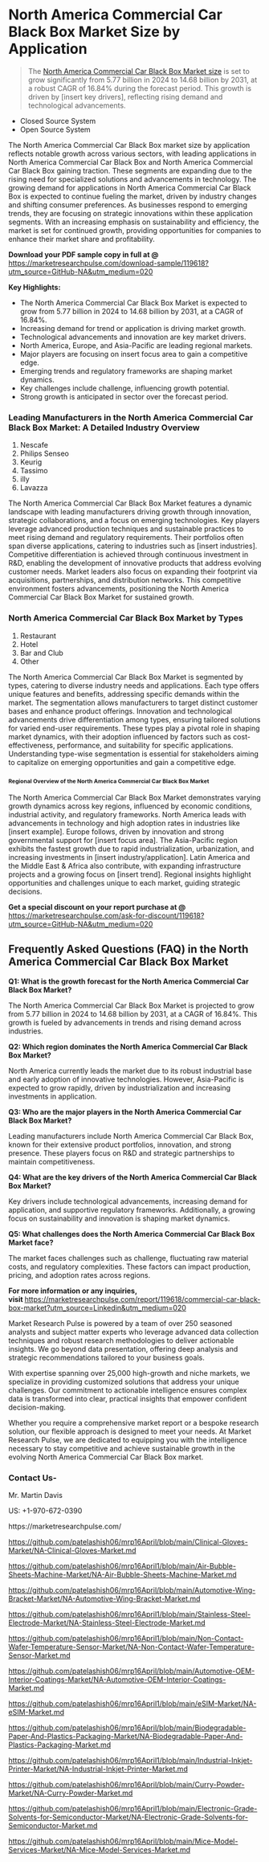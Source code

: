 <h1>North America Commercial Car Black Box Market&nbsp;Size by Application</h1><blockquote><p>The <a href="https://marketresearchpulse.com/download-sample/119618?utm_source=GitHub-NA&amp;utm_medium=020">North America Commercial Car Black Box Market size</a> is set to grow significantly from 5.77 billion in 2024 to 14.68 billion by 2031, at a robust CAGR of 16.84% during the forecast period. This growth is driven by [insert key drivers], reflecting rising demand and technological advancements.</p></blockquote><ul><li>Closed Source System<li> Open Source System</li></ul><p>The North America Commercial Car Black Box market size by application reflects notable growth across various sectors, with leading applications in North America Commercial Car Black Box and North America Commercial Car Black Box gaining traction. These segments are expanding due to the rising need for specialized solutions and advancements in technology. The growing demand for applications in North America Commercial Car Black Box is expected to continue fueling the market, driven by industry changes and shifting consumer preferences. As businesses respond to emerging trends, they are focusing on strategic innovations within these application segments. With an increasing emphasis on sustainability and efficiency, the market is set for continued growth, providing opportunities for companies to enhance their market share and profitability.</p><p><strong>Download your PDF sample copy in full at @ </strong><a href="https://marketresearchpulse.com/download-sample/119618?utm_source=GitHub-NA&amp;utm_medium=020">https://marketresearchpulse.com/download-sample/119618?utm_source=GitHub-NA&amp;utm_medium=020</a></p><p><strong>Key Highlights: </strong></p><ul><li>The North America Commercial Car Black Box Market is expected to grow from 5.77 billion in 2024 to 14.68 billion by 2031, at a CAGR of 16.84%.</li><li>Increasing demand for trend or application is driving market growth.</li><li>Technological advancements and innovation are key market drivers.</li><li>North America, Europe, and Asia-Pacific are leading regional markets.</li><li>Major players are focusing on insert focus area to gain a competitive edge.</li><li>Emerging trends and regulatory frameworks are shaping market dynamics.</li><li>Key challenges include challenge, influencing growth potential.</li><li>Strong growth is anticipated in sector over the forecast period.</li></ul><h3>Leading Manufacturers in the North America Commercial Car Black Box Market: A Detailed Industry Overview</h3><ol><li>Nescafe</li><li>Philips Senseo</li><li>Keurig</li><li>Tassimo</li><li>illy</li><li>Lavazza</li></ol><div class="flex max-w-full flex-col flex-grow"><div class="min-h-8 text-message flex w-full flex-col items-end gap-2 whitespace-normal break-words [.text-message+&amp;]:mt-5" dir="auto" data-message-author-role="assistant" data-message-id="fd8432e4-4910-450d-b182-61b7bfb0a01f" data-message-model-slug="gpt-4o"><div class="flex w-full flex-col gap-1 empty:hidden first:pt-[3px]"><div class="markdown prose w-full break-words dark:prose-invert light"><p>The North America Commercial Car Black Box Market features a dynamic landscape with leading manufacturers driving growth through innovation, strategic collaborations, and a focus on emerging technologies. Key players leverage advanced production techniques and sustainable practices to meet rising demand and regulatory requirements. Their portfolios often span diverse applications, catering to industries such as [insert industries]. Competitive differentiation is achieved through continuous investment in R&amp;D, enabling the development of innovative products that address evolving customer needs. Market leaders also focus on expanding their footprint via acquisitions, partnerships, and distribution networks. This competitive environment fosters advancements, positioning the North America Commercial Car Black Box Market for sustained growth.</p></div></div></div></div><h3>North America Commercial Car Black Box Market by Types</h3><ol><li>Restaurant<li> Hotel<li> Bar and Club<li> Other</li></ol><div class="flex max-w-full flex-col flex-grow"><div class="min-h-8 text-message flex w-full flex-col items-end gap-2 whitespace-normal break-words [.text-message+&amp;]:mt-5" dir="auto" data-message-author-role="assistant" data-message-id="084470be-0bb7-4664-bddf-5156b4f41249" data-message-model-slug="gpt-4o-mini"><div class="flex w-full flex-col gap-1 empty:hidden first:pt-[3px]"><div class="markdown prose w-full break-words dark:prose-invert light"><p>The North America Commercial Car Black Box Market is segmented by types, catering to diverse industry needs and applications. Each type offers unique features and benefits, addressing specific demands within the market. The segmentation allows manufacturers to target distinct customer bases and enhance product offerings. Innovation and technological advancements drive differentiation among types, ensuring tailored solutions for varied end-user requirements. These types play a pivotal role in shaping market dynamics, with their adoption influenced by factors such as cost-effectiveness, performance, and suitability for specific applications. Understanding type-wise segmentation is essential for stakeholders aiming to capitalize on emerging opportunities and gain a competitive edge.</p></div></div></div></div><h3><span style="font-size: 11px;">Regional Overview of the North America Commercial Car Black Box Market</span></h3><div class="flex max-w-full flex-col flex-grow"><div class="min-h-8 text-message flex w-full flex-col items-end gap-2 whitespace-normal break-words [.text-message+&amp;]:mt-5" dir="auto" data-message-author-role="assistant" data-message-id="e9038762-ce64-4e30-91c9-9bd413514231" data-message-model-slug="gpt-4o-mini"><div class="flex w-full flex-col gap-1 empty:hidden first:pt-[3px]"><div class="markdown prose w-full break-words dark:prose-invert light"><p>The North America Commercial Car Black Box Market demonstrates varying growth dynamics across key regions, influenced by economic conditions, industrial activity, and regulatory frameworks. North America leads with advancements in technology and high adoption rates in industries like [insert example]. Europe follows, driven by innovation and strong governmental support for [insert focus area]. The Asia-Pacific region exhibits the fastest growth due to rapid industrialization, urbanization, and increasing investments in [insert industry/application]. Latin America and the Middle East &amp; Africa also contribute, with expanding infrastructure projects and a growing focus on [insert trend]. Regional insights highlight opportunities and challenges unique to each market, guiding strategic decisions.</p></div></div></div></div><p><strong>Get a special discount on your report purchase at @ </strong><a href="https://marketresearchpulse.com/ask-for-discount/119618?utm_source=GitHub-NA&amp;utm_medium=020">https://marketresearchpulse.com/ask-for-discount/119618?utm_source=GitHub-NA&amp;utm_medium=020</a></p><h2>Frequently Asked Questions (FAQ) in the North America Commercial Car Black Box Market</h2><p><strong>Q1: What is the growth forecast for the North America Commercial Car Black Box Market?</strong></p><p>The North America Commercial Car Black Box Market is projected to grow from 5.77 billion in 2024 to 14.68 billion by 2031, at a CAGR of 16.84%. This growth is fueled by advancements in trends and rising demand across industries.</p><p><strong>Q2: Which region dominates the North America Commercial Car Black Box Market?</strong></p><p>North America currently leads the market due to its robust industrial base and early adoption of innovative technologies. However, Asia-Pacific is expected to grow rapidly, driven by industrialization and increasing investments in application.</p><p><strong>Q3: Who are the major players in the North America Commercial Car Black Box Market?</strong></p><p>Leading manufacturers include North America Commercial Car Black Box, known for their extensive product portfolios, innovation, and strong presence. These players focus on R&amp;D and strategic partnerships to maintain competitiveness.</p><p><strong>Q4: What are the key drivers of the North America Commercial Car Black Box Market?</strong></p><p>Key drivers include technological advancements, increasing demand for application, and supportive regulatory frameworks. Additionally, a growing focus on sustainability and innovation is shaping market dynamics.</p><p><strong>Q5: What challenges does the North America Commercial Car Black Box Market face?</strong></p><p>The market faces challenges such as challenge, fluctuating raw material costs, and regulatory complexities. These factors can impact production, pricing, and adoption rates across regions.</p><p><strong>For more information or any inquiries, visit&nbsp;</strong><a href="https://marketresearchpulse.com/report/119618/commercial-car-black-box-market?utm_source=Linkedin&utm_medium=020">https://marketresearchpulse.com/report/119618/commercial-car-black-box-market?utm_source=Linkedin&utm_medium=020</a></p><p>Market Research Pulse is powered by a team of over 250 seasoned analysts and subject matter experts who leverage advanced data collection techniques and robust research methodologies to deliver actionable insights. We go beyond data presentation, offering deep analysis and strategic recommendations tailored to your business goals.</p><p>With expertise spanning over 25,000 high-growth and niche markets, we specialize in providing customized solutions that address your unique challenges. Our commitment to actionable intelligence ensures complex data is transformed into clear, practical insights that empower confident decision-making.</p><p>Whether you require a comprehensive market report or a bespoke research solution, our flexible approach is designed to meet your needs. At Market Research Pulse, we are dedicated to equipping you with the intelligence necessary to stay competitive and achieve sustainable growth in the evolving North America Commercial Car Black Box market.</p><h3><strong>Contact Us-</strong></h3><p>Mr. Martin Davis</p><p>US: +1-970-672-0390</p><p>https://marketresearchpulse.com/</p><p><a href="https://github.com/patelashish06/mrp16April/blob/main/Clinical-Gloves-Market/NA-Clinical-Gloves-Market.md">https://github.com/patelashish06/mrp16April/blob/main/Clinical-Gloves-Market/NA-Clinical-Gloves-Market.md</a></p><p><a href="https://github.com/patelashish06/mrp16April1/blob/main/Air-Bubble-Sheets-Machine-Market/NA-Air-Bubble-Sheets-Machine-Market.md">https://github.com/patelashish06/mrp16April1/blob/main/Air-Bubble-Sheets-Machine-Market/NA-Air-Bubble-Sheets-Machine-Market.md</a></p><p><a href="https://github.com/patelashish06/mrp16April/blob/main/Automotive-Wing-Bracket-Market/NA-Automotive-Wing-Bracket-Market.md">https://github.com/patelashish06/mrp16April/blob/main/Automotive-Wing-Bracket-Market/NA-Automotive-Wing-Bracket-Market.md</a></p><p><a href="https://github.com/patelashish06/mrp16April1/blob/main/Stainless-Steel-Electrode-Market/NA-Stainless-Steel-Electrode-Market.md">https://github.com/patelashish06/mrp16April1/blob/main/Stainless-Steel-Electrode-Market/NA-Stainless-Steel-Electrode-Market.md</a></p><p><a href="https://github.com/patelashish06/mrp16April1/blob/main/Non-Contact-Wafer-Temperature-Sensor-Market/NA-Non-Contact-Wafer-Temperature-Sensor-Market.md">https://github.com/patelashish06/mrp16April1/blob/main/Non-Contact-Wafer-Temperature-Sensor-Market/NA-Non-Contact-Wafer-Temperature-Sensor-Market.md</a></p><p><a href="https://github.com/patelashish06/mrp16April/blob/main/Automotive-OEM-Interior-Coatings-Market/NA-Automotive-OEM-Interior-Coatings-Market.md">https://github.com/patelashish06/mrp16April/blob/main/Automotive-OEM-Interior-Coatings-Market/NA-Automotive-OEM-Interior-Coatings-Market.md</a></p><p><a href="https://github.com/patelashish06/mrp16April1/blob/main/eSIM-Market/NA-eSIM-Market.md">https://github.com/patelashish06/mrp16April1/blob/main/eSIM-Market/NA-eSIM-Market.md</a></p><p><a href="https://github.com/patelashish06/mrp16April/blob/main/Biodegradable-Paper-And-Plastics-Packaging-Market/NA-Biodegradable-Paper-And-Plastics-Packaging-Market.md">https://github.com/patelashish06/mrp16April/blob/main/Biodegradable-Paper-And-Plastics-Packaging-Market/NA-Biodegradable-Paper-And-Plastics-Packaging-Market.md</a></p><p><a href="https://github.com/patelashish06/mrp16April1/blob/main/Industrial-Inkjet-Printer-Market/NA-Industrial-Inkjet-Printer-Market.md">https://github.com/patelashish06/mrp16April1/blob/main/Industrial-Inkjet-Printer-Market/NA-Industrial-Inkjet-Printer-Market.md</a></p><p><a href="https://github.com/patelashish06/mrp16April/blob/main/Curry-Powder-Market/NA-Curry-Powder-Market.md">https://github.com/patelashish06/mrp16April/blob/main/Curry-Powder-Market/NA-Curry-Powder-Market.md</a></p><p><a href="https://github.com/patelashish06/mrp16April1/blob/main/Electronic-Grade-Solvents-for-Semiconductor-Market/NA-Electronic-Grade-Solvents-for-Semiconductor-Market.md">https://github.com/patelashish06/mrp16April1/blob/main/Electronic-Grade-Solvents-for-Semiconductor-Market/NA-Electronic-Grade-Solvents-for-Semiconductor-Market.md</a></p><p><a href="https://github.com/patelashish06/mrp16April/blob/main/Mice-Model-Services-Market/NA-Mice-Model-Services-Market.md">https://github.com/patelashish06/mrp16April/blob/main/Mice-Model-Services-Market/NA-Mice-Model-Services-Market.md</a></p>